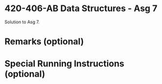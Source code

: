420-406-AB Data Structures - Asg 7
==================================

Solution to Asg 7.

# Remarks (optional)

# Special Running Instructions (optional)
